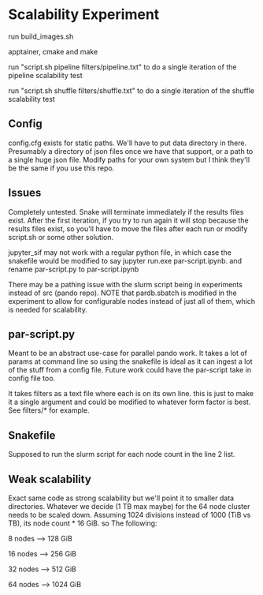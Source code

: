 # Scalability Experiment
run build\_images.sh

apptainer, cmake and make

run "script.sh pipeline filters/pipeline.txt" to do a single iteration of the pipeline scalability test

run "script.sh shuffle filters/shuffle.txt" to do a single iteration of the shuffle scalability test

## Config
config.cfg exists for static paths. We'll have to put data directory in there. Presumably a directory of json files once we have that support, or a path to a single huge json file. Modify paths for your own system but I think they'll be the same if you use this repo.

## Issues
Completely untested. Snake will terminate immediately if the results files exist. After the first iteration, if you try to run again it will stop because the results files exist, so you'll have to move the files after each run or modify script.sh or some other solution.

jupyter\_sif may not work with a regular python file, in which case the snakefile would be modified to say jupyter run.exe par-script.ipynb. and rename par-script.py to par-script.ipynb

There may be a pathing issue with the slurm script being in experiments instead of src (pando repo). NOTE that pardb.sbatch is modified in the experiment to allow for configurable nodes instead of just all of them, which is needed for scalability.

## par-script.py
Meant to be an abstract use-case for parallel pando work. It takes a lot of params at command line so using the snakefile is ideal as it can ingest a lot of the stuff from a config file. Future work could have the par-script take in config file too.

It takes filters as a text file where each is on its own line. this is just to make it a single argument and could be modified to whatever form factor is best. See filters/\* for example.

## Snakefile
Supposed to run the slurm script for each node count in the line 2 list.

## Weak scalability
Exact same code as strong scalability but we'll point it to smaller data directories. Whatever we decide (1 TB max maybe) for the 64 node cluster needs to be scaled down. Assuming 1024 divisions instead of 1000 (TiB vs TB), its node count \* 16 GiB. so The following:

8 nodes --> 128 GiB

16 nodes --> 256 GiB

32 nodes --> 512 GiB

64 nodes --> 1024 GiB
